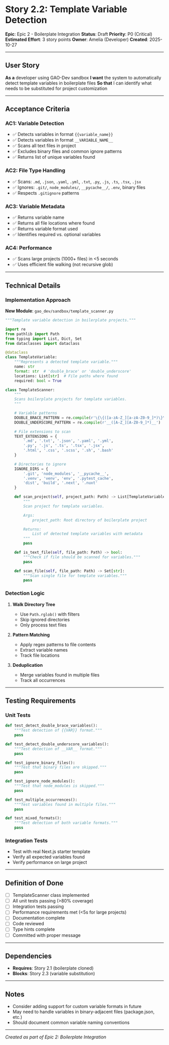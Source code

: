 # Story 2.2: Template Variable Detection

**Epic**: Epic 2 - Boilerplate Integration
**Status**: Draft
**Priority**: P0 (Critical)
**Estimated Effort**: 3 story points
**Owner**: Amelia (Developer)
**Created**: 2025-10-27

---

## User Story

**As a** developer using GAO-Dev sandbox
**I want** the system to automatically detect template variables in boilerplate files
**So that** I can identify what needs to be substituted for project customization

---

## Acceptance Criteria

### AC1: Variable Detection
- ✅ Detects variables in format `{{variable_name}}`
- ✅ Detects variables in format `__VARIABLE_NAME__`
- ✅ Scans all text files in project
- ✅ Excludes binary files and common ignore patterns
- ✅ Returns list of unique variables found

### AC2: File Type Handling
- ✅ Scans: `.md`, `.json`, `.yaml`, `.yml`, `.txt`, `.py`, `.js`, `.ts`, `.tsx`, `.jsx`
- ✅ Ignores: `.git/`, `node_modules/`, `__pycache__/`, `.env`, binary files
- ✅ Respects `.gitignore` patterns

### AC3: Variable Metadata
- ✅ Returns variable name
- ✅ Returns all file locations where found
- ✅ Returns variable format used
- ✅ Identifies required vs. optional variables

### AC4: Performance
- ✅ Scans large projects (1000+ files) in <5 seconds
- ✅ Uses efficient file walking (not recursive glob)

---

## Technical Details

### Implementation Approach

**New Module**: `gao_dev/sandbox/template_scanner.py`

```python
"""Template variable detection in boilerplate projects."""

import re
from pathlib import Path
from typing import List, Dict, Set
from dataclasses import dataclass

@dataclass
class TemplateVariable:
    """Represents a detected template variable."""
    name: str
    format: str  # 'double_brace' or 'double_underscore'
    locations: List[str]  # File paths where found
    required: bool = True

class TemplateScanner:
    """
    Scans boilerplate projects for template variables.
    """

    # Variable patterns
    DOUBLE_BRACE_PATTERN = re.compile(r'\{\{([a-zA-Z_][a-zA-Z0-9_]*)\}\}')
    DOUBLE_UNDERSCORE_PATTERN = re.compile(r'__([A-Z_][A-Z0-9_]*)__')

    # File extensions to scan
    TEXT_EXTENSIONS = {
        '.md', '.txt', '.json', '.yaml', '.yml',
        '.py', '.js', '.ts', '.tsx', '.jsx',
        '.html', '.css', '.scss', '.sh', '.bash'
    }

    # Directories to ignore
    IGNORE_DIRS = {
        '.git', 'node_modules', '__pycache__',
        '.venv', 'venv', 'env', '.pytest_cache',
        'dist', 'build', '.next', '.nuxt'
    }

    def scan_project(self, project_path: Path) -> List[TemplateVariable]:
        """
        Scan project for template variables.

        Args:
            project_path: Root directory of boilerplate project

        Returns:
            List of detected template variables with metadata
        """
        pass

    def is_text_file(self, file_path: Path) -> bool:
        """Check if file should be scanned for variables."""
        pass

    def scan_file(self, file_path: Path) -> Set[str]:
        """Scan single file for template variables."""
        pass
```

### Detection Logic

1. **Walk Directory Tree**
   - Use `Path.rglob()` with filters
   - Skip ignored directories
   - Only process text files

2. **Pattern Matching**
   - Apply regex patterns to file contents
   - Extract variable names
   - Track file locations

3. **Deduplication**
   - Merge variables found in multiple files
   - Track all occurrences

---

## Testing Requirements

### Unit Tests

```python
def test_detect_double_brace_variables():
    """Test detection of {{VAR}} format."""
    pass

def test_detect_double_underscore_variables():
    """Test detection of __VAR__ format."""
    pass

def test_ignore_binary_files():
    """Test that binary files are skipped."""
    pass

def test_ignore_node_modules():
    """Test that node_modules is skipped."""
    pass

def test_multiple_occurrences():
    """Test variables found in multiple files."""
    pass

def test_mixed_formats():
    """Test detection of both variable formats."""
    pass
```

### Integration Tests

- Test with real Next.js starter template
- Verify all expected variables found
- Verify performance on large project

---

## Definition of Done

- [ ] TemplateScanner class implemented
- [ ] All unit tests passing (>80% coverage)
- [ ] Integration tests passing
- [ ] Performance requirements met (<5s for large projects)
- [ ] Documentation complete
- [ ] Code reviewed
- [ ] Type hints complete
- [ ] Committed with proper message

---

## Dependencies

- **Requires**: Story 2.1 (boilerplate cloned)
- **Blocks**: Story 2.3 (variable substitution)

---

## Notes

- Consider adding support for custom variable formats in future
- May need to handle variables in binary-adjacent files (package.json, etc.)
- Should document common variable naming conventions

---

*Created as part of Epic 2: Boilerplate Integration*
